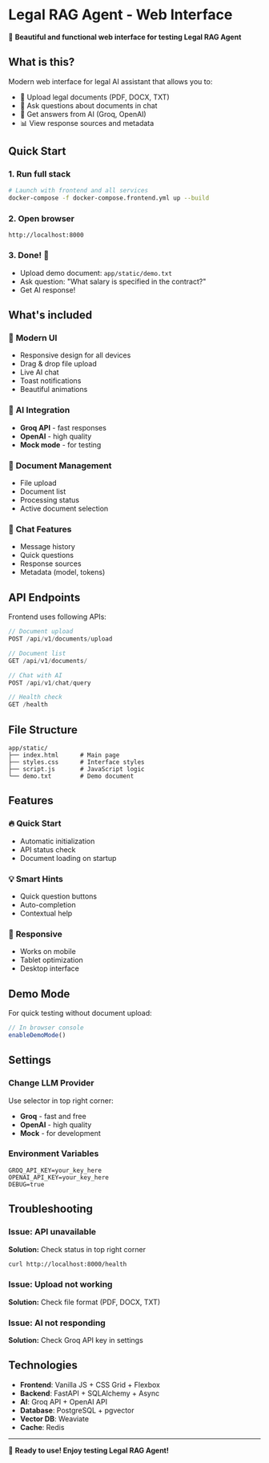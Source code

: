 # Legal RAG Agent - Web Interface

🚀 **Beautiful and functional web interface for testing Legal RAG Agent**

## What is this?

Modern web interface for legal AI assistant that allows you to:
- 📄 Upload legal documents (PDF, DOCX, TXT)
- 💬 Ask questions about documents in chat
- 🤖 Get answers from AI (Groq, OpenAI)
- 📊 View response sources and metadata

## Quick Start

### 1. Run full stack
```bash
# Launch with frontend and all services
docker-compose -f docker-compose.frontend.yml up --build
```

### 2. Open browser
```
http://localhost:8000
```

### 3. Done! 🎉
- Upload demo document: `app/static/demo.txt`
- Ask question: "What salary is specified in the contract?"
- Get AI response!

## What's included

### 🎨 **Modern UI**
- Responsive design for all devices
- Drag & drop file upload
- Live AI chat
- Toast notifications
- Beautiful animations

### 🧠 **AI Integration**
- **Groq API** - fast responses
- **OpenAI** - high quality  
- **Mock mode** - for testing

### 📁 **Document Management**
- File upload
- Document list
- Processing status
- Active document selection

### 💬 **Chat Features**
- Message history
- Quick questions
- Response sources
- Metadata (model, tokens)

## API Endpoints

Frontend uses following APIs:

```javascript
// Document upload
POST /api/v1/documents/upload

// Document list  
GET /api/v1/documents/

// Chat with AI
POST /api/v1/chat/query

// Health check
GET /health
```

## File Structure

```
app/static/
├── index.html      # Main page
├── styles.css      # Interface styles
├── script.js       # JavaScript logic
└── demo.txt        # Demo document
```

## Features

### 🔥 **Quick Start**
- Automatic initialization
- API status check
- Document loading on startup

### 💡 **Smart Hints**
- Quick question buttons
- Auto-completion
- Contextual help

### 📱 **Responsive**
- Works on mobile
- Tablet optimization
- Desktop interface

## Demo Mode

For quick testing without document upload:

```javascript
// In browser console
enableDemoMode()
```

## Settings

### Change LLM Provider
Use selector in top right corner:
- **Groq** - fast and free
- **OpenAI** - high quality
- **Mock** - for development

### Environment Variables
```env
GROQ_API_KEY=your_key_here
OPENAI_API_KEY=your_key_here
DEBUG=true
```

## Troubleshooting

### Issue: API unavailable
**Solution:** Check status in top right corner
```bash
curl http://localhost:8000/health
```

### Issue: Upload not working
**Solution:** Check file format (PDF, DOCX, TXT)

### Issue: AI not responding
**Solution:** Check Groq API key in settings

## Technologies

- **Frontend**: Vanilla JS + CSS Grid + Flexbox
- **Backend**: FastAPI + SQLAlchemy + Async
- **AI**: Groq API + OpenAI API
- **Database**: PostgreSQL + pgvector
- **Vector DB**: Weaviate
- **Cache**: Redis

---

🎯 **Ready to use! Enjoy testing Legal RAG Agent!** 